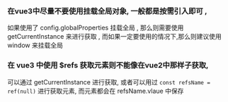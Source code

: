 ### 在vue3中尽量不要使用挂载全局对象, 一般都是按需引入即可 ,
 如果使用了 config.globalProperties 挂载全局 ,
 那么则需要使用 getCurrentInstance 来进行获取 ,
 而如果一定要使用的情况下,那么则建议使用 window 来挂载全局


### 在 vue3 中使用 $refs 获取元素则不能像在vue2中那样子获取,
可以通过 getCurrentInstance 进行获取, 或者可以用过 `const refsName = ref(null)`
进行获取元素, 而元素都会在 refsName.vlaue 中保存
